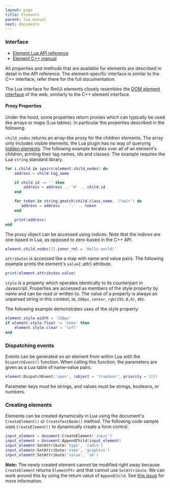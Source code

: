 ```yaml
---
layout: page
title: Elements
parent: lua_manual
next: documents
---
```


### Interface

- [Element Lua API reference](api_reference.html#Element)
- [Element C++ manual](../cpp_manual/elements.html)

All properties and methods that are available for elements are described in detail in the API reference. The element-specific interface is similar to the C++ interface, refer there for the full documentation.

The Lua interface for RmlUi elements closely resembles the [DOM element interface](https://developer.mozilla.org/en-US/docs/Web/API/element) of the web, similarly to the C++ element interface.

#### Proxy Properties

Under the hood, some properties return proxies which can typically be used like arrays or maps (Lua tables). In particular the properties described in the following.

`child_nodes` returns an array-like proxy for the children elements. The array only includes visible elements, the Lua plugin has no way of querying [hidden elements](../cpp_manual/hidden_elements.html). The following example iterates over all of an element's children, printing their tag names, ids and classes. The example requires the Lua `string` standard library.

```lua
for i,child in ipairs(element.child_nodes) do
	address = child.tag_name

	if child.id ~= '' then
		address = address .. '#' .. child.id
	end

	for token in string.gmatch(child.class_name, '[%w]+') do
	   address = address .. '.' .. token
	end

	print(address)
end
```

The proxy object can be accessed using indices. Note that the indices are one-based in Lua, as opposed to zero-based in the C++ API.

```lua
element.child_nodes[2].inner_rml = 'Hello world!'
```

`attributes` is accessed like a map with name and value pairs. The following example prints the element's `value`{:.attr} attribute.

```lua
print(element.attributes.value)
```

`style` is a property which operates identically to its counterpart in Javascript. Properties are accessed as members of the style property by name and can be read or written to. The value of a property is always an unparsed string in this context; ie, `200px`, `center`, `rgb(255,0,0)`, etc.

The following example demonstrates uses of the style property:

```lua
element.style.width = '150px'
if element.style.float ~= 'none' then
	element.style.clear = 'left'
end
```

### Dispatching events

Events can be generated on an element from within Lua with the `DispatchEvent()` function. When calling this function, the parameters are given as a Lua table of name-value pairs.

```lua
element:DispatchEvent('open', {object = 'trapdoor', priority = 11})
```

Parameter keys must be strings, and values must be strings, booleans, or numbers.

### Creating elements

Elements can be created dynamically in Lua using the document's `CreateElement()` or `CreateTextNode()` method. The following code sample uses `CreateElement()` to dynamically create a form control.

```lua
input_element = document:CreateElement('input')
input_element = document:AppendChild(input_element)
input_element:SetAttribute('type', 'radio')
input_element:SetAttribute('name', 'graphics')
input_element:SetAttribute('value', 'ok')
```
***Note:*** The newly created element cannot be modified right away because `CreateElement` returns `ElementPtr` and that cannot use `SetAttribute`. We can work around this by using the return value of `AppendChild`. See [this issue](https://github.com/mikke89/RmlUi/issues/390) for more information.
